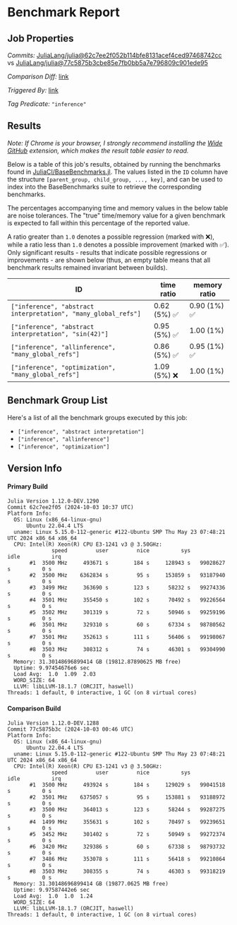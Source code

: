 # Benchmark Report

## Job Properties

*Commits:* [JuliaLang/julia@62c7ee2f052b114bfe8131acef4ced97468742cc](https://github.com/JuliaLang/julia/commit/62c7ee2f052b114bfe8131acef4ced97468742cc) vs [JuliaLang/julia@77c5875b3cbe85e7fb0bb5a7e796809c901ede95](https://github.com/JuliaLang/julia/commit/77c5875b3cbe85e7fb0bb5a7e796809c901ede95)

*Comparison Diff:* [link](https://github.com/JuliaLang/julia/compare/77c5875b3cbe85e7fb0bb5a7e796809c901ede95..62c7ee2f052b114bfe8131acef4ced97468742cc)

*Triggered By:* [link](https://github.com/JuliaLang/julia/pull/55976)

*Tag Predicate:* `"inference"`

## Results

*Note: If Chrome is your browser, I strongly recommend installing the [Wide GitHub](https://chrome.google.com/webstore/detail/wide-github/kaalofacklcidaampbokdplbklpeldpj?hl=en)
extension, which makes the result table easier to read.*

Below is a table of this job's results, obtained by running the benchmarks found in
[JuliaCI/BaseBenchmarks.jl](https://github.com/JuliaCI/BaseBenchmarks.jl). The values
listed in the `ID` column have the structure `[parent_group, child_group, ..., key]`,
and can be used to index into the BaseBenchmarks suite to retrieve the corresponding
benchmarks.

The percentages accompanying time and memory values in the below table are noise tolerances. The "true"
time/memory value for a given benchmark is expected to fall within this percentage of the reported value.

A ratio greater than `1.0` denotes a possible regression (marked with :x:), while a ratio less
than `1.0` denotes a possible improvement (marked with :white_check_mark:). Only significant results - results
that indicate possible regressions or improvements - are shown below (thus, an empty table means that all
benchmark results remained invariant between builds).

| ID | time ratio | memory ratio |
|----|------------|--------------|
| `["inference", "abstract interpretation", "many_global_refs"]` | 0.62 (5%) :white_check_mark: | 0.90 (1%) :white_check_mark: |
| `["inference", "abstract interpretation", "sin(42)"]` | 0.95 (5%) :white_check_mark: | 1.00 (1%)  |
| `["inference", "allinference", "many_global_refs"]` | 0.86 (5%) :white_check_mark: | 0.95 (1%) :white_check_mark: |
| `["inference", "optimization", "many_global_refs"]` | 1.09 (5%) :x: | 1.00 (1%)  |

## Benchmark Group List

Here's a list of all the benchmark groups executed by this job:

- `["inference", "abstract interpretation"]`
- `["inference", "allinference"]`
- `["inference", "optimization"]`

## Version Info

#### Primary Build

```
Julia Version 1.12.0-DEV.1290
Commit 62c7ee2f05 (2024-10-03 10:37 UTC)
Platform Info:
  OS: Linux (x86_64-linux-gnu)
      Ubuntu 22.04.4 LTS
  uname: Linux 5.15.0-112-generic #122-Ubuntu SMP Thu May 23 07:48:21 UTC 2024 x86_64 x86_64
  CPU: Intel(R) Xeon(R) CPU E3-1241 v3 @ 3.50GHz: 
              speed         user         nice          sys         idle          irq
       #1  3500 MHz     493671 s        184 s     128943 s   99028627 s          0 s
       #2  3500 MHz    6362834 s         95 s     153859 s   93187940 s          0 s
       #3  3499 MHz     363690 s        123 s      58232 s   99274336 s          0 s
       #4  3501 MHz     355450 s        102 s      70492 s   99226564 s          0 s
       #5  3502 MHz     301319 s         72 s      50946 s   99259196 s          0 s
       #6  3501 MHz     329310 s         60 s      67334 s   98780562 s          0 s
       #7  3501 MHz     352613 s        111 s      56406 s   99198067 s          0 s
       #8  3503 MHz     308312 s         74 s      46301 s   99304990 s          0 s
  Memory: 31.30148696899414 GB (19812.87890625 MB free)
  Uptime: 9.97454676e6 sec
  Load Avg:  1.0  1.09  2.03
  WORD_SIZE: 64
  LLVM: libLLVM-18.1.7 (ORCJIT, haswell)
Threads: 1 default, 0 interactive, 1 GC (on 8 virtual cores)

```

#### Comparison Build

```
Julia Version 1.12.0-DEV.1288
Commit 77c5875b3c (2024-10-03 00:46 UTC)
Platform Info:
  OS: Linux (x86_64-linux-gnu)
      Ubuntu 22.04.4 LTS
  uname: Linux 5.15.0-112-generic #122-Ubuntu SMP Thu May 23 07:48:21 UTC 2024 x86_64 x86_64
  CPU: Intel(R) Xeon(R) CPU E3-1241 v3 @ 3.50GHz: 
              speed         user         nice          sys         idle          irq
       #1  3500 MHz     493924 s        184 s     129029 s   99041518 s          0 s
       #2  3501 MHz    6375057 s         95 s     153881 s   93188972 s          0 s
       #3  3500 MHz     364013 s        123 s      58244 s   99287275 s          0 s
       #4  1499 MHz     355631 s        102 s      70497 s   99239651 s          0 s
       #5  3452 MHz     301402 s         72 s      50949 s   99272374 s          0 s
       #6  3420 MHz     329386 s         60 s      67338 s   98793732 s          0 s
       #7  3486 MHz     353078 s        111 s      56418 s   99210864 s          0 s
       #8  3503 MHz     308355 s         74 s      46303 s   99318219 s          0 s
  Memory: 31.30148696899414 GB (19877.0625 MB free)
  Uptime: 9.97587442e6 sec
  Load Avg:  1.0  1.0  1.24
  WORD_SIZE: 64
  LLVM: libLLVM-18.1.7 (ORCJIT, haswell)
Threads: 1 default, 0 interactive, 1 GC (on 8 virtual cores)

```
